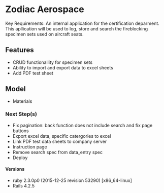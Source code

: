 # Zodiac Aerospace

Key Requirements: An internal application for the certification deparment. This apllication will be used to log, store and search the fireblocking specimen sets used on aircraft seats.

## Features
- CRUD functionallity for specimen sets
- Ability to import and export data to excel sheets
- Add PDF test sheet

## Model
- Materials


### Next Step(s)
- Fix pagination: back function does not include search and fix page buttons
- Export excel data, specific catergories to excel 
- Link PDF test data sheets to company server
- Instruction page
- Remove search spec from data_entry spec
- Deploy

#### Versions
- ruby 2.3.0p0 (2015-12-25 revision 53290) [x86_64-linux]
- Rails 4.2.5
